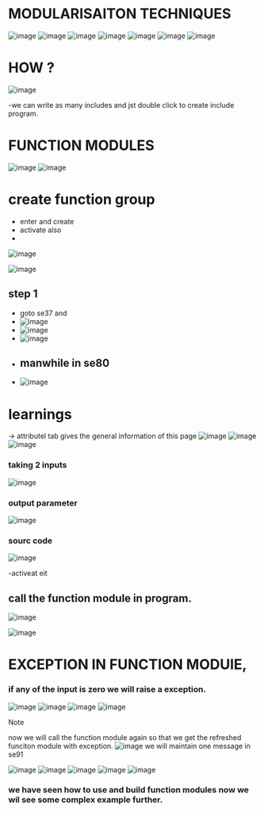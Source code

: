 # MODULARISAITON TECHNIQUES 

![image](https://github.com/bhuvabhavik/MY-ABAP-CHEATSHEET/assets/49744703/e0e4e5da-b345-4a4a-835c-b4c6af1f579f)
![image](https://github.com/bhuvabhavik/MY-ABAP-CHEATSHEET/assets/49744703/c928f9dd-48f6-4473-a65d-aa31b423bbd7)
![image](https://github.com/bhuvabhavik/MY-ABAP-CHEATSHEET/assets/49744703/673d54e0-5743-46fa-b9d5-0cdfd77e6562)
![image](https://github.com/bhuvabhavik/MY-ABAP-CHEATSHEET/assets/49744703/a2cc2d85-c7fc-4126-a939-6eb144548604)
![image](https://github.com/bhuvabhavik/MY-ABAP-CHEATSHEET/assets/49744703/bd0d5836-b0cf-4b01-b374-633fa4555f94)
![image](https://github.com/bhuvabhavik/MY-ABAP-CHEATSHEET/assets/49744703/fa28b454-37a2-43c3-a500-d5d96ee6a127)
![image](https://github.com/bhuvabhavik/MY-ABAP-CHEATSHEET/assets/49744703/61fe29f7-8c87-477e-87d6-892fd2117245)

# HOW ?
![image](https://github.com/bhuvabhavik/MY-ABAP-CHEATSHEET/assets/49744703/240d2fe5-763f-4196-b81a-53a13846beca)

-we can write as many includes and jst double click to create include program.

# FUNCTION MODULES

![image](https://github.com/bhuvabhavik/MY-ABAP-CHEATSHEET/assets/49744703/87c39b87-41f3-4d56-9696-befaefe58767)
![image](https://github.com/bhuvabhavik/MY-ABAP-CHEATSHEET/assets/49744703/77e71d7b-0e6b-47ea-b4b3-00e8d8cc3057)

# create function group

- enter and create
- activate also
- 
![image](https://github.com/bhuvabhavik/MY-ABAP-CHEATSHEET/assets/49744703/d8d33ea1-0eef-45a7-81c5-2e61e47657f6)

![image](https://github.com/bhuvabhavik/MY-ABAP-CHEATSHEET/assets/49744703/8fc9941c-02ec-4b57-915a-bdc906c66dd9)

## step 1
- goto se37 and
- ![image](https://github.com/bhuvabhavik/MY-ABAP-CHEATSHEET/assets/49744703/c919dd60-95d4-4ba3-9851-38801291e2f8)
- ![image](https://github.com/bhuvabhavik/MY-ABAP-CHEATSHEET/assets/49744703/2df006ed-10ae-4ab2-aec9-a152ac3fa8a8)
- ![image](https://github.com/bhuvabhavik/MY-ABAP-CHEATSHEET/assets/49744703/dba0a8b2-0bb3-4ac1-8e91-8625db1c547f)
- ## manwhile in se80
- ![image](https://github.com/bhuvabhavik/MY-ABAP-CHEATSHEET/assets/49744703/4a978f94-7ff5-4d22-89aa-6728c171626d)

# learnings

-> attributel tab gives the general information of this page
![image](https://github.com/bhuvabhavik/MY-ABAP-CHEATSHEET/assets/49744703/d790ab90-6b74-4efa-9003-c8beef07b78a)
![image](https://github.com/bhuvabhavik/MY-ABAP-CHEATSHEET/assets/49744703/3c299b4f-507f-4c31-b6f9-991bcdc25cfc)
![image](https://github.com/bhuvabhavik/MY-ABAP-CHEATSHEET/assets/49744703/aa4ca173-b6fc-4a63-a7b3-eb2c3881cc5c)

### taking 2 inputs
![image](https://github.com/bhuvabhavik/MY-ABAP-CHEATSHEET/assets/49744703/e68525c6-cf77-4d32-bf27-f53101968cd0)

### output parameter
![image](https://github.com/bhuvabhavik/MY-ABAP-CHEATSHEET/assets/49744703/a08bba04-070b-4078-9834-a116728db219)

### sourc code
![image](https://github.com/bhuvabhavik/MY-ABAP-CHEATSHEET/assets/49744703/e067b00d-ba4f-459b-9be1-d2cd946c19f0)

-activeat eit 

## call the function module in program.
![image](https://github.com/bhuvabhavik/MY-ABAP-CHEATSHEET/assets/49744703/c16fd9fe-22ad-4d86-823e-875dc6eb287a)

![image](https://github.com/bhuvabhavik/MY-ABAP-CHEATSHEET/assets/49744703/46df8473-d957-40cd-99af-8aa700736d5c)

# EXCEPTION IN FUNCTION MODUlE,

### if any of the input is zero we will raise a exception.

![image](https://github.com/bhuvabhavik/MY-ABAP-CHEATSHEET/assets/49744703/67192305-5a9e-49a6-895f-b7e2f588d41c)
![image](https://github.com/bhuvabhavik/MY-ABAP-CHEATSHEET/assets/49744703/98b855e9-9d86-4f6c-bc72-073c36017fc5)
![image](https://github.com/bhuvabhavik/MY-ABAP-CHEATSHEET/assets/49744703/a420b1ba-2c5a-4ac6-bcdc-fa819333d49d)
![image](https://github.com/bhuvabhavik/MY-ABAP-CHEATSHEET/assets/49744703/4fdc6f97-d22c-41f7-a1bc-164fe739a756)

>[!NOTE]
> now we will call the function module again so that we get the refreshed funciton module with exception.
>![image](https://github.com/bhuvabhavik/MY-ABAP-CHEATSHEET/assets/49744703/3b7d4a5b-2940-4492-a196-ee313d27b186)
> we will maintain one message in se91


![image](https://github.com/bhuvabhavik/MY-ABAP-CHEATSHEET/assets/49744703/760ce70d-1a9a-4a2e-8ac6-cab981f258e2)
![image](https://github.com/bhuvabhavik/MY-ABAP-CHEATSHEET/assets/49744703/68ae3e07-fd3e-4599-9254-594dd62afa67)
![image](https://github.com/bhuvabhavik/MY-ABAP-CHEATSHEET/assets/49744703/c65dd3bb-f323-4786-bafa-8020df34e61c)
![image](https://github.com/bhuvabhavik/MY-ABAP-CHEATSHEET/assets/49744703/52e0c44e-8194-40ee-98de-9e6ddeb6f4d5)
![image](https://github.com/bhuvabhavik/MY-ABAP-CHEATSHEET/assets/49744703/99c63580-d55e-47ab-b7a9-b3a12b967c5e)

### we have seen how to use and build function modules now we wil see some complex example further.






